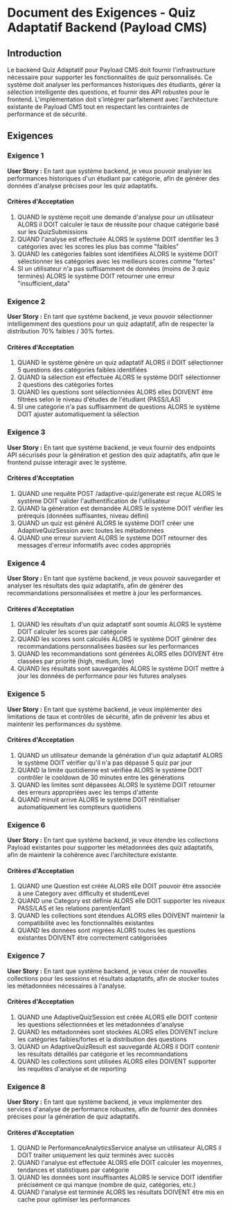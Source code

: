 # Document des Exigences - Quiz Adaptatif Backend (Payload CMS)

## Introduction

Le backend Quiz Adaptatif pour Payload CMS doit fournir l'infrastructure nécessaire pour supporter les fonctionnalités de quiz personnalisés. Ce système doit analyser les performances historiques des étudiants, gérer la sélection intelligente des questions, et fournir des API robustes pour le frontend. L'implémentation doit s'intégrer parfaitement avec l'architecture existante de Payload CMS tout en respectant les contraintes de performance et de sécurité.

## Exigences

### Exigence 1

**User Story :** En tant que système backend, je veux pouvoir analyser les performances historiques d'un étudiant par catégorie, afin de générer des données d'analyse précises pour les quiz adaptatifs.

#### Critères d'Acceptation

1. QUAND le système reçoit une demande d'analyse pour un utilisateur ALORS il DOIT calculer le taux de réussite pour chaque catégorie basé sur les QuizSubmissions
2. QUAND l'analyse est effectuée ALORS le système DOIT identifier les 3 catégories avec les scores les plus bas comme "faibles"
3. QUAND les catégories faibles sont identifiées ALORS le système DOIT sélectionner les catégories avec les meilleurs scores comme "fortes"
4. SI un utilisateur n'a pas suffisamment de données (moins de 3 quiz terminés) ALORS le système DOIT retourner une erreur "insufficient_data"

### Exigence 2

**User Story :** En tant que système backend, je veux pouvoir sélectionner intelligemment des questions pour un quiz adaptatif, afin de respecter la distribution 70% faibles / 30% fortes.

#### Critères d'Acceptation

1. QUAND le système génère un quiz adaptatif ALORS il DOIT sélectionner 5 questions des catégories faibles identifiées
2. QUAND la sélection est effectuée ALORS le système DOIT sélectionner 2 questions des catégories fortes
3. QUAND les questions sont sélectionnées ALORS elles DOIVENT être filtrées selon le niveau d'études de l'étudiant (PASS/LAS)
4. SI une catégorie n'a pas suffisamment de questions ALORS le système DOIT ajuster automatiquement la sélection

### Exigence 3

**User Story :** En tant que système backend, je veux fournir des endpoints API sécurisés pour la génération et gestion des quiz adaptatifs, afin que le frontend puisse interagir avec le système.

#### Critères d'Acceptation

1. QUAND une requête POST /adaptive-quiz/generate est reçue ALORS le système DOIT valider l'authentification de l'utilisateur
2. QUAND la génération est demandée ALORS le système DOIT vérifier les prérequis (données suffisantes, niveau défini)
3. QUAND un quiz est généré ALORS le système DOIT créer une AdaptiveQuizSession avec toutes les métadonnées
4. QUAND une erreur survient ALORS le système DOIT retourner des messages d'erreur informatifs avec codes appropriés

### Exigence 4

**User Story :** En tant que système backend, je veux pouvoir sauvegarder et analyser les résultats des quiz adaptatifs, afin de générer des recommandations personnalisées et mettre à jour les performances.

#### Critères d'Acceptation

1. QUAND les résultats d'un quiz adaptatif sont soumis ALORS le système DOIT calculer les scores par catégorie
2. QUAND les scores sont calculés ALORS le système DOIT générer des recommandations personnalisées basées sur les performances
3. QUAND les recommandations sont générées ALORS elles DOIVENT être classées par priorité (high, medium, low)
4. QUAND les résultats sont sauvegardés ALORS le système DOIT mettre à jour les données de performance pour les futures analyses

### Exigence 5

**User Story :** En tant que système backend, je veux implémenter des limitations de taux et contrôles de sécurité, afin de prévenir les abus et maintenir les performances du système.

#### Critères d'Acceptation

1. QUAND un utilisateur demande la génération d'un quiz adaptatif ALORS le système DOIT vérifier qu'il n'a pas dépassé 5 quiz par jour
2. QUAND la limite quotidienne est vérifiée ALORS le système DOIT contrôler le cooldown de 30 minutes entre les générations
3. QUAND les limites sont dépassées ALORS le système DOIT retourner des erreurs appropriées avec les temps d'attente
4. QUAND minuit arrive ALORS le système DOIT réinitialiser automatiquement les compteurs quotidiens

### Exigence 6

**User Story :** En tant que système backend, je veux étendre les collections Payload existantes pour supporter les métadonnées des quiz adaptatifs, afin de maintenir la cohérence avec l'architecture existante.

#### Critères d'Acceptation

1. QUAND une Question est créée ALORS elle DOIT pouvoir être associée à une Category avec difficulty et studentLevel
2. QUAND une Category est définie ALORS elle DOIT supporter les niveaux PASS/LAS et les relations parent/enfant
3. QUAND les collections sont étendues ALORS elles DOIVENT maintenir la compatibilité avec les fonctionnalités existantes
4. QUAND les données sont migrées ALORS toutes les questions existantes DOIVENT être correctement catégorisées

### Exigence 7

**User Story :** En tant que système backend, je veux créer de nouvelles collections pour les sessions et résultats adaptatifs, afin de stocker toutes les métadonnées nécessaires à l'analyse.

#### Critères d'Acceptation

1. QUAND une AdaptiveQuizSession est créée ALORS elle DOIT contenir les questions sélectionnées et les métadonnées d'analyse
2. QUAND les métadonnées sont stockées ALORS elles DOIVENT inclure les catégories faibles/fortes et la distribution des questions
3. QUAND un AdaptiveQuizResult est sauvegardé ALORS il DOIT contenir les résultats détaillés par catégorie et les recommandations
4. QUAND les collections sont utilisées ALORS elles DOIVENT supporter les requêtes d'analyse et de reporting

### Exigence 8

**User Story :** En tant que système backend, je veux implémenter des services d'analyse de performance robustes, afin de fournir des données précises pour la génération de quiz adaptatifs.

#### Critères d'Acceptation

1. QUAND le PerformanceAnalyticsService analyse un utilisateur ALORS il DOIT traiter uniquement les quiz terminés avec succès
2. QUAND l'analyse est effectuée ALORS elle DOIT calculer les moyennes, tendances et statistiques par catégorie
3. QUAND les données sont insuffisantes ALORS le service DOIT identifier précisément ce qui manque (nombre de quiz, catégories, etc.)
4. QUAND l'analyse est terminée ALORS les résultats DOIVENT être mis en cache pour optimiser les performances